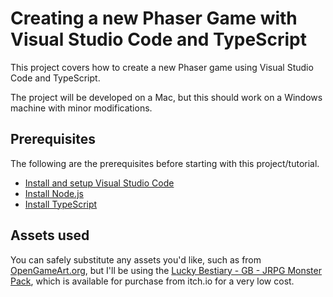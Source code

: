 # Creating a new Phaser Game with Visual Studio Code and TypeScript
This project covers how to create a new Phaser game using Visual Studio Code and TypeScript.

The project will be developed on a Mac, but this should work on a Windows machine with minor modifications.

## Prerequisites
The following are the prerequisites before starting with this project/tutorial.

- [Install and setup Visual Studio Code][vscode]
- [Install Node.js][nodejs]
- [Install TypeScript][typescript]

## Assets used
You can safely substitute any assets you'd like, such as from [OpenGameArt.org][oga], but I'll be using the [Lucky Bestiary - GB - JRPG Monster Pack][lucky-enemies], which is available for purchase from itch.io for a very low cost.




[vscode]: http://code.visualstudio.com/docs/setup/setup-overview
[nodejs]: https://nodejs.org/en/download/
[typescript]: http://www.typescriptlang.org/index.html#download-links
[oga]: http://opengameart.org/
[lucky-enemies]: https://luckycassette.itch.io/lucky-bestiary-gb
